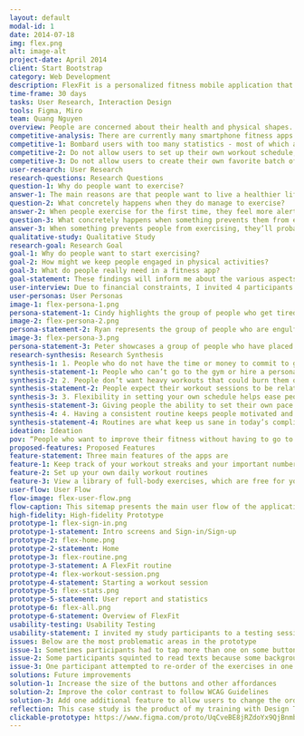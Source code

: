 ```yaml
---
layout: default
modal-id: 1
date: 2014-07-18
img: flex.png
alt: image-alt
project-date: April 2014
client: Start Bootstrap
category: Web Development
description: FlexFit is a personalized fitness mobile application that motivates people to get exercise and actually stick to their plan by having them set up their own daily workout routines.
time-frame: 30 days
tasks: User Research, Interaction Design
tools: Figma, Miro
team: Quang Nguyen
overview: People are concerned about their health and physical shapes. Many people now commit to gym memberships and/or rely on personal trainers to help them lose weight and stay fit. What about people who do not have the time or money to commit to gym memberships but still want to get fit? They need a convenient way to help them exercise more. This service should provide them with the ease of use and the flexibility of setting their own pace to avoid burnout. FlexFit was born to serve that mission.
competitive-analysis: There are currently many smartphone fitness apps on the market, such as Home Workout by Leap Fitness Group, MyFitnessPal, FitOn, Daily Workouts Free, etc. Even Google made their own fitness app. By surfing through these apps and consulting some of their active users, I have identified several critical shortcomings they are having.
competitive-1: Bombard users with too many statistics - most of which are not important to users
competitive-2: Do not allow users to set up their own workout schedule, which makes it hard for them to keep up with their fitness goals.
competitive-3: Do not allow users to create their own favorite batch of activities.
user-research: User Research
research-questions: Research Questions
question-1: Why do people want to exercise?
answer-1: The main reasons are that people want to live a healthier lifestyle, lose weight, and appear more attractive to others. Improving their energy and stamina is also key.
question-2: What concretely happens when they do manage to exercise?
answer-2: When people exercise for the first time, they feel more alert and energized because their heart rates are ramping up and more oxygen is being delivered to their brains. When people manage to exercise frequently with their schedule, they feel like they’ve accomplished something by building their self-discipline. 
question-3: What concretely happens when something prevents them from exercising?
answer-3: When something prevents people from exercising, they’ll probably notice a decrease in muscle mass, which can happen in as quickly as two weeks. Their bone density, flexibility, and overall blood flow also decrease. 
qualitative-study: Qualitative Study
research-goal: Research Goal
goal-1: Why do people want to start exercising?
goal-2: How might we keep people engaged in physical activities?
goal-3: What do people really need in a fitness app?
goal-statement: These findings will inform me about the various aspects of fitness and what features I should build to serve a very niche market of at-home users.
user-interview: Due to financial constraints, I invited 4 participants who are friends or acquaintances, who did not exercise as much as they’d like, and are active smartphone users, to a 30-minute interview session. I asked them about their interests, habits, daily routines, overall health concerns, desirable health conditions, as well as pain points around getting exercise.
user-personas: User Personas
image-1: flex-persona-1.png
persona-statement-1: Cindy highlights the group of people who get tired frequently throughout their day because they are too focused on their work and do not get enough physical exercise.
image-2: flex-persona-2.png
persona-statement-2: Ryan represents the group of people who are engulfed with their working schedule that they have a hard time allocating time to anything else in their life. They want to exercise more often, but they don’t have time to commit to gym memberships.
image-3: flex-persona-3.png
persona-statement-3: Peter showcases a group of people who have placed themselves in worse health conditions due to poor diet choices with daily high-calorie intakes, while seldom engaging in intense physical activity, possibly due to the nature of their jobs. 
research-synthesis: Research Synthesis
synthesis-1: 1. People who do not have the time or money to commit to gym memberships turn to their smartphones to help them exercise
synthesis-statement-1: People who can’t go to the gym or hire a personal trainer for various reasons often seek viable online services that would help them improve their fitness. Smartphone apps offer valuable workouts along with detailed instructions that are convenient to mobile users, which they can’t get anywhere else.
synthesis-2: 2. People don’t want heavy workouts that could burn them out like at the gym or extensive equipment.
synthesis-statement-2: People expect their workout sessions to be relatively short and not as heavy as gym workouts. They want to exercise with the equipment being only their bodies and the grounds in their homes or workplaces.
synthesis-3: 3. Flexibility in setting your own schedule helps ease people into building their own fitness plan
synthesis-statement-3: Giving people the ability to set their own pace and bring together their favorite batch of workouts/activities motivate them to exercise more regularly.
synthesis-4: 4. Having a consistent routine keeps people motivated and actually stick to it
synthesis-statement-4: Routines are what keep us sane in today’s complicated world. Having people turn their fitness plan into routines relieve them from the burden of remembering details and turning their personal mission into habits.
ideation: Ideation
pov: “People who want to improve their fitness without having to go to the gym needs a smartphone app to help them exercise more because it provides them with the flexibility of setting their own plan and following their own pace.”
proposed-features: Proposed Features
feature-statement: Three main features of the apps are
feature-1: Keep track of your workout streaks and your important numbers only
feature-2: Set up your own daily workout routines
feature-3: View a library of full-body exercises, which are free for you to add to your routines
user-flow: User Flow
flow-image: flex-user-flow.png
flow-caption: This sitemap presents the main user flow of the application
high-fidelity: High-fidelity Prototype
prototype-1: flex-sign-in.png
prototype-1-statement: Intro screens and Sign-in/Sign-up
prototype-2: flex-home.png
prototype-2-statement: Home
prototype-3: flex-routine.png
prototype-3-statement: A FlexFit routine
prototype-4: flex-workout-session.png
prototype-4-statement: Starting a workout session
prototype-5: flex-stats.png
prototype-5-statement: User report and statistics
prototype-6: flex-all.png
prototype-6-statement: Overview of FlexFit
usability-testing: Usability Testing
usability-statement: I invited my study participants to a testing session and observed their behaviours and expressions while using the app.
issues: Below are the most problematic areas in the prototype
issue-1: Sometimes participants had to tap more than one on some buttons because they were a bit small
issue-2: Some participants squinted to read texts because some background images were too bright
issue-3: One participant attempted to re-order of the exercises in one of his routines and failed
solutions: Future improvements
solution-1: Increase the size of the buttons and other affordances
solution-2: Improve the color contrast to follow WCAG Guidelines
solution-3: Add one additional feature to allow users to change the order of the exercises in their routines
reflection: This case study is the product of my training with Design Thinking, supported by resources from the Interaction Design Foundation. The Design Thinking process has been a methodology as well as a mindset in helping me understand people’s problems and figure out solutions, developing empathy and taking into account various perspectives. This experience has taught me to bring about insights, synthesize them in conjunction with my background in Computer Science, and deliver a relevant product to users who care about fitness.
clickable-prototype: https://www.figma.com/proto/UqCveBE8jRZdoYx9QjBnmb/Fitness?node-id=74%3A376&viewport=-70%2C313%2C0.5&scaling=scale-down
---
```

